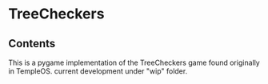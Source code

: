 # TreeCheckers

## Contents

This is a pygame implementation of the TreeCheckers game found originally in TempleOS. current development under "wip" folder.
